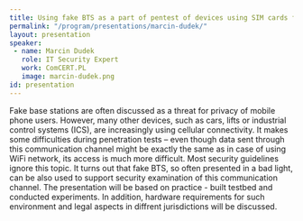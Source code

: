 ```yaml
---
title: Using fake BTS as a part of pentest of devices using SIM cards for data transmission
permalink: "/program/presentations/marcin-dudek/"
layout: presentation
speaker: 
 - name: Marcin Dudek
   role: IT Security Expert
   work: ComCERT.PL
   image: marcin-dudek.png
id: presentation
---
```


Fake base stations are often discussed as a threat for privacy of mobile phone users. However, many other devices, such as cars, lifts or industrial control systems (ICS), are increasingly using cellular connectivity. It makes some difficulties during penetration tests – even though data sent through this communication channel might be exactly the same as in case of using WiFi network, its access is much more difficult. Most security guidelines ignore this topic. It turns out that fake BTS, so often presented in a bad light, can be also used to support security examination of this communication channel. The presentation will be based on practice - built testbed and conducted experiments. In addition, hardware requirements for such environment and legal aspects in diffrent jurisdictions will be discussed. 